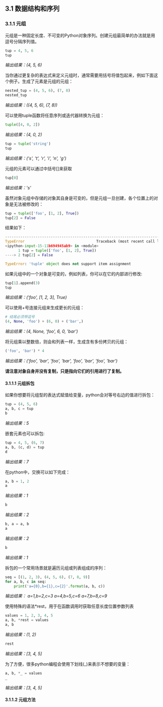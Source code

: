 ## 3.1  数据结构和序列
### 3.1.1  元组
元组是一种固定长度、不可变的Python对象序列。创建元组最简单的办法就是用逗号分隔序列值。
```python
tup = 4, 5, 6
tup
```
*输出结果：(4, 5, 6)*

当你通过更复杂的表达式来定义元组时，通常需要用括号将值包起来，例如下面这个例子。生成了元素是元组的元组：
```python
nested_tup = (4, 5, 6), (7, 8)
nested_tup
```
*输出结果：((4, 5, 6), (7, 8))*

可以使用tuple函数将任意序列或迭代器转换为元组：
```python
tuple([4, 0, 2])
```
*输出结果：(4, 0, 2)*

```python
tup = tuple('string')
tup
```
*输出结果：('s', 't', 'r', 'i', 'n', 'g')*

元组的元素可以通过中括号[]来获取
```python
tup[0]
```
*输出结果：'s'*

虽然对象元组中存储的对象其自身是可变的，但是元组一旦创建，各个位置上的对象是无法被修改的：
```python
tup = tuple(['foo', [1, 2], True])
tup[2] = False
```
结果如下：
```python
---------------------------------------------------------------------------
TypeError                                 Traceback (most recent call last)
<ipython-input-15-11b694945ab9> in <module>
      1 tup = tuple(['foo', [1, 2], True])
----> 2 tup[2] = False

TypeError: 'tuple' object does not support item assignment
```

如果元组中的一个对象是可变的，例如列表，你可以在它的内部进行修改:
```python
tup[1].append(3)
tup
```
*输出结果：('foo', [1, 2, 3], True)*

可以使用+号连接元组来生成更长的元组：
```python
# 结尾必须带逗号
(4, None, 'foo') + (6, 0) + ('bar',)
```
*输出结果：(4, None, 'foo', 6, 0, 'bar')*

将元组乘以整数倍，则会和列表一样，生成含有多份拷贝的元组：
```python
('foo', 'bar') * 4
```
*输出结果：('foo', 'bar', 'foo', 'bar', 'foo', 'bar', 'foo', 'bar')*

**请注意对象自身并没有复制，只是指向它们的引用进行了复制。**

#### 3.1.1.1  元组拆包
如果你想要将元组型的表达式赋值给变量，python会对等号右边的值进行拆包：
```python
tup = (4, 5, 6)
a, b, c = tup
b
```
*输出结果：5*

嵌套元素也可以拆包:
```python
tup = 4, 5, (6, 7)
a, b, (c, d) = tup
d
```
*输出结果：7*

在python中，交换可以如下完成：
```python
a, b = 1, 2
a
```
*输出结果：1*

```python
b
```
*输出结果：2*

```python
b, a = a, b
a
```
*输出结果：2*

```python
b
```
*输出结果：1*

拆包的一个常用场景就是遍历元组或列表组成的序列：
```python
seq = [(1, 2, 3), (4, 5, 6), (7, 8, 9)]
for a, b, c in seq:
    print('a={0},b={1},c={2}'.format(a, b, c))
```
*输出结果：*
*a=1,b=2,c=3*
*a=4,b=5,c=6*
*a=7,b=8,c=9*

使用特殊的语法*rest，用于在函数调用时获取任意长度位置参数列表
```python
values = 1, 2, 3, 4, 5
a, b, *rest = values
a, b
```
*输出结果：(1, 2)*

```python
rest
```
*输出结果：[3, 4, 5]*

为了方便，很多python编程会使用下划线(_)来表示不想要的变量：
```python
a, b, *_ = values
_
```
*输出结果：[3, 4, 5]*

#### 3.1.1.2  元组方法
